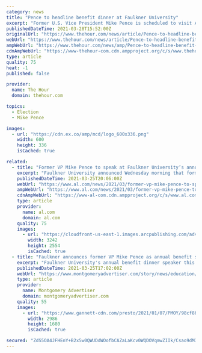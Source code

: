 ```yaml
---
category: news
title: "Pence to headline benefit dinner at Faulkner University"
excerpt: "Former U.S. Vice President Mike Pence is scheduled to visit Alabama in the fall as part of a benefit for Faulkner University. Faulkner President Mike Williams said Pence will be the keynote speaker for the school's annual benefit dinner scheduled to occur at the Renaissance Hotel and Convention Center on Oct."
publishedDateTime: 2021-03-28T15:52:00Z
originalUrl: "https://www.thehour.com/news/article/Pence-to-headline-benefit-dinner-at-Faulkner-16058929.php"
webUrl: "https://www.thehour.com/news/article/Pence-to-headline-benefit-dinner-at-Faulkner-16058929.php"
ampWebUrl: "https://www.thehour.com/news/amp/Pence-to-headline-benefit-dinner-at-Faulkner-16058929.php"
cdnAmpWebUrl: "https://www-thehour-com.cdn.ampproject.org/c/s/www.thehour.com/news/amp/Pence-to-headline-benefit-dinner-at-Faulkner-16058929.php"
type: article
quality: 75
heat: -1
published: false

provider:
  name: The Hour
  domain: thehour.com

topics:
  - Election
  - Mike Pence

images:
  - url: "https://cdn.ex.co/amp/mcd/logo_600x336.png"
    width: 600
    height: 336
    isCached: true

related:
  - title: "Former VP Mike Pence to speak at Faulkner University’s annual benefit"
    excerpt: "Faulkner University announced Wednesday morning that former Vice President Mike Pence will headline its annual benefit dinner Oct. 7 in Montgomery. Pence served under former President Donald Trump, and also previously served as governor of Indiana and a member of the U."
    publishedDateTime: 2021-03-25T20:06:00Z
    webUrl: "https://www.al.com/news/2021/03/former-vp-mike-pence-to-speak-at-faulkner-universitys-annual-benefit.html"
    ampWebUrl: "https://www.al.com/news/2021/03/former-vp-mike-pence-to-speak-at-faulkner-universitys-annual-benefit.html?outputType=amp"
    cdnAmpWebUrl: "https://www-al-com.cdn.ampproject.org/c/s/www.al.com/news/2021/03/former-vp-mike-pence-to-speak-at-faulkner-universitys-annual-benefit.html?outputType=amp"
    type: article
    provider:
      name: al.com
      domain: al.com
    quality: 75
    images:
      - url: "https://cloudfront-us-east-1.images.arcpublishing.com/advancelocal/CKGXRUQ4VJBL3O3CZ5ROSCNMGI.jpeg"
        width: 3242
        height: 2554
        isCached: true
  - title: "Faulkner announces former VP Mike Pence as annual benefit speaker"
    excerpt: "Faulkner University's annual benefit dinner speaker this year will be former Vice President Mike Pence. The dinner will be October 7. Pence served as the country's 48th vice president in Donald Trump's administration. Previously, he served as the ..."
    publishedDateTime: 2021-03-25T17:02:00Z
    webUrl: "https://www.montgomeryadvertiser.com/story/news/education/2021/03/25/faulkner-announces-former-vp-mike-pence-annual-benefit-speaker/4756634001/"
    type: article
    provider:
      name: Montgomery Advertiser
      domain: montgomeryadvertiser.com
    quality: 55
    images:
      - url: "https://www.gannett-cdn.com/presto/2021/01/07/PMOY/98cf8ba6-86d6-404a-86c7-52f867176163-AP21007323484616.jpg?crop=4499,2531,x0,y228&width=3200&height=1680&fit=bounds"
        width: 2986
        height: 1680
        isCached: true

secured: "ZdS5OA4JFHEnY+B2x5w0QWUDdWOofbCAZaLaKcv0WQDOVqmwZIIk/Csao9dM3Ez4lyB76oh1GqBoVbxWNl9bI30XHli/9aObz4znqpYonteQREv9vP8EBNgiBMXUvkWPAfboEY2DfVM7VYangpUc/HJ8wocmI30583IGOEv4NROgI0bSaStfWhJv09GxL0Be1WTlH9HC8ko9zTnk5i+OKm+fba0U05mZp4/JkLJt3Rmyx+6/M15K/qVDM152FPcFdAXQikJUNRA5Lq25rmlnuzQ4aOck9+GdjmJfIiUnd54P/ClWrJDMKGRFVkW3OVlDQOeEiKp5btvUuJJzCqIl6VKUV1Dd61piXp3Nuk5DVIM=;ykYawVpc8DQd6Lmec0cmhA=="
---
```


